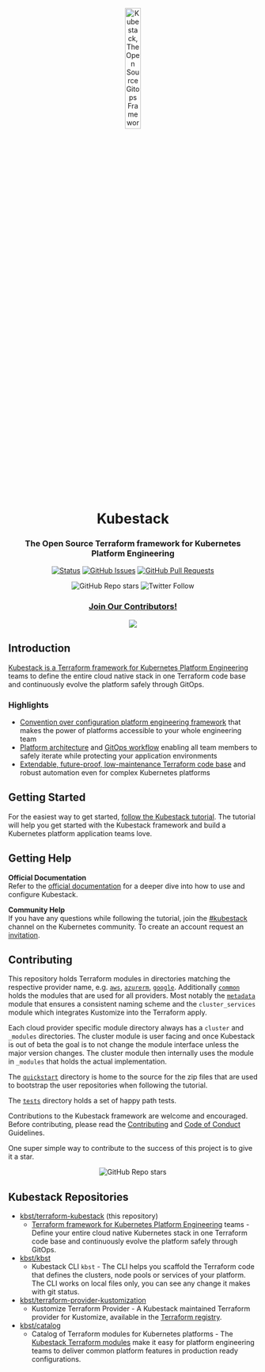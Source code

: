 <p align="center">
 <img src="./assets/favicon.png" alt="Kubestack, The Open Source Gitops Framework" width="25%" height="25%" />
</p>

<h1 align="center">Kubestack</h1>
<h3 align="center">The Open Source Terraform framework for Kubernetes Platform Engineering</h3>

<div align="center">

[![Status](https://img.shields.io/badge/status-active-success.svg)]()
[![GitHub Issues](https://img.shields.io/github/issues/kbst/terraform-kubestack.svg)](https://github.com/kbst/terraform-kubestack/issues)
[![GitHub Pull Requests](https://img.shields.io/github/issues-pr/kbst/terraform-kubestack.svg)](https://github.com/kbst/terraform-kubestack/pulls)

</div>

<div align="center">

![GitHub Repo stars](https://img.shields.io/github/stars/kbst/terraform-kubestack?style=social)
![Twitter Follow](https://img.shields.io/twitter/follow/kubestack?style=social)

</div>


<h3 align="center"><a href="#Contributing">Join Our Contributors!</a></h3>

<div align="center">

<a href="https://github.com/kbst/terraform-kubestack/graphs/contributors">
  <img src="https://contrib.rocks/image?repo=kbst/terraform-kubestack&max=36" />
</a>

</div>

## Introduction

[Kubestack is a Terraform framework for Kubernetes Platform Engineering](https://www.kubestack.com) teams to define the entire cloud native stack in one Terraform code base and continuously evolve the platform safely through GitOps.

### Highlights

* [Convention over configuration platform engineering framework](https://www.kubestack.com/framework/documentation/) that makes the power of platforms accessible to your whole engineering team
* [Platform architecture](https://www.kubestack.com/framework/documentation/platform-architecture/) and [GitOps workflow](https://www.kubestack.com/framework/documentation/gitops-process/) enabling all team members to safely iterate while protecting your application environments
* [Extendable, future-proof, low-maintenance Terraform code base](https://www.kubestack.com/framework/documentation/extending-kubestack/) and robust automation even for complex Kubernetes platforms

## Getting Started

For the easiest way to get started, [follow the Kubestack tutorial](https://www.kubestack.com/framework/tutorial/).
The tutorial will help you get started with the Kubestack framework and build a Kubernetes platform application teams love.

## Getting Help

**Official Documentation**  
Refer to the [official documentation](https://www.kubestack.com/framework/documentation) for a deeper dive into how to use and configure Kubestack.

**Community Help**  
If you have any questions while following the tutorial, join the [#kubestack](https://app.slack.com/client/T09NY5SBT/CMBCT7XRQ) channel on the Kubernetes community. To create an account request an [invitation](https://slack.k8s.io/).

## Contributing

This repository holds Terraform modules in directories matching the respective provider name, e.g. [`aws`](./aws), [`azurerm`](./azurerm), [`google`](./google). Additionally [`common`](./common) holds the modules that are used for all providers.
Most notably the [`metadata`](./common/metadata) module that ensures a consistent naming scheme and the `cluster_services` module which integrates Kustomize into the Terraform apply.

Each cloud provider specific module directory always has a `cluster` and `_modules` directories.
The cluster module is user facing and once Kubestack is out of beta the goal is to not change the module interface unless the major version changes.
The cluster module then internally uses the module in `_modules` that holds the actual implementation.

The [`quickstart`](./quickstart) directory is home to the source for the zip files that are used to bootstrap the user repositories when following the tutorial.

The [`tests`](./tests) directory holds a set of happy path tests.

Contributions to the Kubestack framework are welcome and encouraged. Before contributing, please read the [Contributing](./CONTRIBUTING.md) and [Code of Conduct](./CODE_OF_CONDUCT.md) Guidelines.

One super simple way to contribute to the success of this project is to give it a star.  

<div align="center">

![GitHub Repo stars](https://img.shields.io/github/stars/kbst/terraform-kubestack?style=social)

</div>

## Kubestack Repositories

* [kbst/terraform-kubestack](https://github.com/kbst/terraform-kubestack) (this repository)  
  * [Terraform framework for Kubernetes Platform Engineering](https://www.kubestack.com/) teams - Define your entire cloud native Kubernetes stack in one Terraform code base and continuously evolve the platform safely through GitOps.
* [kbst/kbst](https://github.com/kbst/kbst)  
  * Kubestack CLI `kbst` - The CLI helps you scaffold the Terraform code that defines the clusters, node pools or services of your platform. The CLI works on local files only, you can see any change it makes with git status.
* [kbst/terraform-provider-kustomization](https://github.com/kbst/terraform-provider-kustomization)  
  * Kustomize Terraform Provider - A Kubestack maintained Terraform provider for Kustomize, available in the [Terraform registry](https://registry.terraform.io/providers/kbst/kustomization/latest).
* [kbst/catalog](https://github.com/kbst/catalog)  
  * Catalog of Terraform modules for Kubernetes platforms - The [Kubestack Terraform modules](https://www.kubestack.com/catalog/) make it easy for platform engineering teams to deliver common platform features in production ready configurations.
